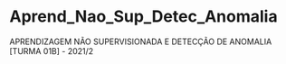# Aprend_Nao_Sup_Detec_Anomalia
APRENDIZAGEM NÃO SUPERVISIONADA E DETECÇÃO DE ANOMALIA [TURMA 01B] - 2021/2
